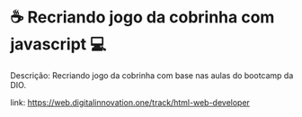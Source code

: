 # :coffee: Recriando jogo da cobrinha com javascript :computer:

Descrição: Recriando jogo da cobrinha com base nas aulas do bootcamp da DIO.

link: https://web.digitalinnovation.one/track/html-web-developer

